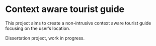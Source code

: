 # Context aware tourist guide

This project aims to create a non-intrusive context aware tourist guide focusing on the user’s location. 

Dissertation project, work in progress.
